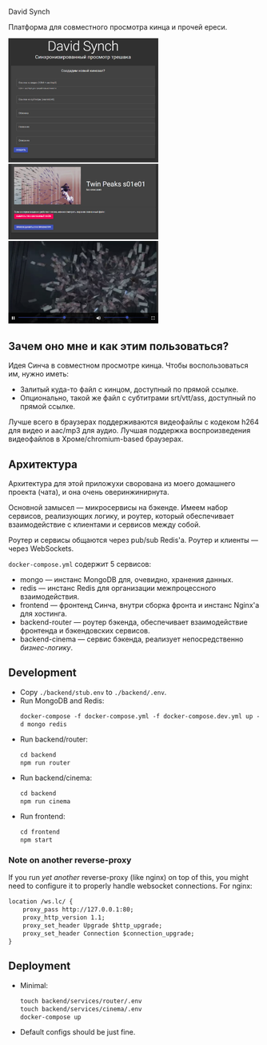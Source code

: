  David Synch

Платформа для совместного просмотра кинца и прочей ереси.

<img src="https://github.com/kotborealis/synch/raw/master/docs/Main.png" width="300" title="Landing">

<img src="https://github.com/kotborealis/synch/raw/master/docs/Lobby.png" width="300" title="Lobby">

<img src="https://github.com/kotborealis/synch/raw/master/docs/Watch.png" width="300" title="Watch">

## Зачем оно мне и как этим пользоваться?

Идея Синча в совместном просмотре кинца.
Чтобы воспользоваться им, нужно иметь:

* Залитый куда-то файл с кинцом, доступный по прямой ссылке.
* Опционально, такой же файл с субтитрами srt/vtt/ass, доступный по прямой ссылке.

Лучше всего в браузерах поддерживаются видеофайлы с кодеком h264 для видео и aac/mp3 для аудио.
Лучшая поддержка воспроизведения видеофайлов в Хроме/chromium-based браузерах.

## Архитектура

Архитектура для этой приложухи сворована из моего домашнего проекта (чата), и она очень оверинжинирнута.

Основной замысел — микросервисы на бэкенде.
Имеем набор сервисов, реализующих логику, и роутер, который обеспечивает взаимодействие с клиентами
и сервисов между собой.

Роутер и сервисы общаются через pub/sub Redis'а.
Роутер и клиенты — через WebSockets.

`docker-compose.yml` содержит 5 сервисов:

* mongo — инстанс MongoDB для, очевидно, хранения данных.
* redis — инстанс Redis для организации межпроцессного взаимодействия.
* frontend — фронтенд Синча, внутри сборка фронта и инстанс Nginx'а для хостинга.
* backend-router — роутер бэкенда, обеспечивает взаимодействие фронтенда и бэкендовских сервисов.
* backend-cinema — сервис бэкенда, реализует непосредственно *бизнес-логику*.

## Development

* Copy `./backend/stub.env` to `./backend/.env`.
* Run MongoDB and Redis:
    ```
    docker-compose -f docker-compose.yml -f docker-compose.dev.yml up -d mongo redis
    ```
* Run backend/router:
    ```
    cd backend
    npm run router
    ```
* Run backend/cinema:
    ```
    cd backend
    npm run cinema
    ```
* Run frontend:
    ```
    cd frontend
    npm start
    ```

### Note on another reverse-proxy

If you run *yet another* reverse-proxy (like nginx) on top of
this, you might need to configure it to properly handle websocket connections.
For nginx:
```
location /ws.lc/ {
    proxy_pass http://127.0.0.1:80;
    proxy_http_version 1.1;
    proxy_set_header Upgrade $http_upgrade;
    proxy_set_header Connection $connection_upgrade;
}
```

## Deployment

* Minimal:
    ```
    touch backend/services/router/.env
    touch backend/services/cinema/.env
    docker-compose up
    ```
* Default configs should be just fine.
